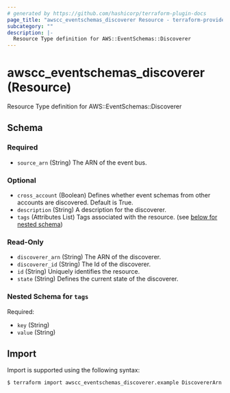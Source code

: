 ```yaml
---
# generated by https://github.com/hashicorp/terraform-plugin-docs
page_title: "awscc_eventschemas_discoverer Resource - terraform-provider-awscc"
subcategory: ""
description: |-
  Resource Type definition for AWS::EventSchemas::Discoverer
---
```


# awscc_eventschemas_discoverer (Resource)

Resource Type definition for AWS::EventSchemas::Discoverer



<!-- schema generated by tfplugindocs -->
## Schema

### Required

- `source_arn` (String) The ARN of the event bus.

### Optional

- `cross_account` (Boolean) Defines whether event schemas from other accounts are discovered. Default is True.
- `description` (String) A description for the discoverer.
- `tags` (Attributes List) Tags associated with the resource. (see [below for nested schema](#nestedatt--tags))

### Read-Only

- `discoverer_arn` (String) The ARN of the discoverer.
- `discoverer_id` (String) The Id of the discoverer.
- `id` (String) Uniquely identifies the resource.
- `state` (String) Defines the current state of the discoverer.

<a id="nestedatt--tags"></a>
### Nested Schema for `tags`

Required:

- `key` (String)
- `value` (String)

## Import

Import is supported using the following syntax:

```shell
$ terraform import awscc_eventschemas_discoverer.example DiscovererArn
```
